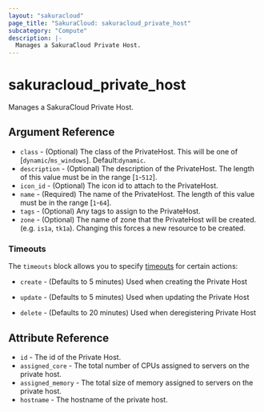 ```yaml
---
layout: "sakuracloud"
page_title: "SakuraCloud: sakuracloud_private_host"
subcategory: "Compute"
description: |-
  Manages a SakuraCloud Private Host.
---
```


# sakuracloud_private_host

Manages a SakuraCloud Private Host.

## Argument Reference

* `class` - (Optional) The class of the PrivateHost. This will be one of [`dynamic`/`ms_windows`]. Default:`dynamic`.
* `description` - (Optional) The description of the PrivateHost. The length of this value must be in the range [`1`-`512`].
* `icon_id` - (Optional) The icon id to attach to the PrivateHost.
* `name` - (Required) The name of the PrivateHost. The length of this value must be in the range [`1`-`64`].
* `tags` - (Optional) Any tags to assign to the PrivateHost.
* `zone` - (Optional) The name of zone that the PrivateHost will be created. (e.g. `is1a`, `tk1a`). Changing this forces a new resource to be created.



### Timeouts

The `timeouts` block allows you to specify [timeouts](https://www.terraform.io/docs/configuration/resources.html#operation-timeouts) for certain actions:

* `create` - (Defaults to 5 minutes) Used when creating the Private Host


* `update` - (Defaults to 5 minutes) Used when updating the Private Host

* `delete` - (Defaults to 20 minutes) Used when deregistering Private Host



## Attribute Reference

* `id` - The id of the Private Host.
* `assigned_core` - The total number of CPUs assigned to servers on the private host.
* `assigned_memory` - The total size of memory assigned to servers on the private host.
* `hostname` - The hostname of the private host.




